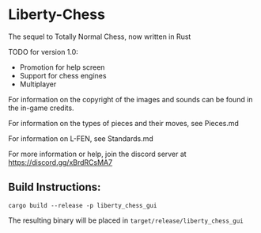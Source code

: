 # Liberty-Chess

The sequel to Totally Normal Chess, now written in Rust

TODO for version 1.0:
- Promotion for help screen
- Support for chess engines
- Multiplayer

For information on the copyright of the images and sounds can be found in the in-game credits.

For information on the types of pieces and their moves, see Pieces.md

For information on L-FEN, see Standards.md

For more information or help, join the discord server at https://discord.gg/xBrdRCsMA7

## Build Instructions:

`cargo build --release -p liberty_chess_gui`

The resulting binary will be placed in `target/release/liberty_chess_gui`
